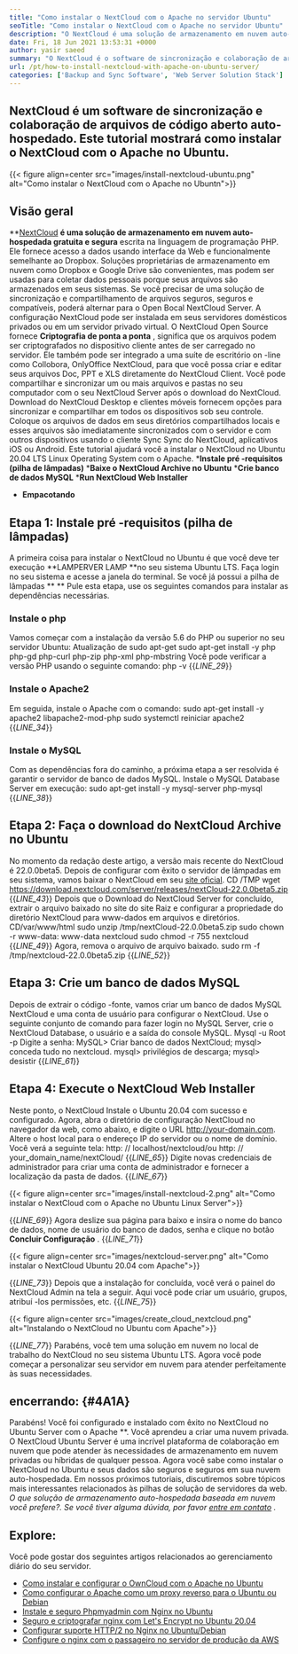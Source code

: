 ```yaml
---
title: "Como instalar o NextCloud com o Apache no servidor Ubuntu" 
seoTitle: "Como instalar o NextCloud com o Apache no servidor Ubuntu" 
description: "O NextCloud é uma solução de armazenamento em nuvem auto-hospedada em código aberto escrito no PHP. Este artigo mostrará como instalar o NextCloud com o Apache no Ubuntu." 
date: Fri, 18 Jun 2021 13:53:31 +0000
author: yasir saeed
summary: "O NextCloud é o software de sincronização e colaboração de arquivos de código aberto auto-hospedado. Este tutorial mostrará como instalar o NextCloud com o Apache no Ubuntu." 
url: /pt/how-to-install-nextcloud-with-apache-on-ubuntu-server/
categories: ['Backup and Sync Software', 'Web Server Solution Stack']
---
```


## NextCloud é um software de sincronização e colaboração de arquivos de código aberto auto-hospedado. Este tutorial mostrará como instalar o NextCloud com o Apache no Ubuntu.

{{< figure align=center src="images/install-nextcloud-ubuntu.png" alt="Como instalar o NextCloud com o Apache no Ubuntn">}}


## **Visão geral**
**[NextCloud][1]  **é uma solução de armazenamento em nuvem auto-hospedada gratuita e segura**   escrita na linguagem de programação PHP. Ele fornece acesso a dados usando interface da Web e funcionalmente semelhante ao Dropbox. Soluções proprietárias de armazenamento em nuvem como Dropbox e Google Drive são convenientes, mas podem ser usadas para coletar dados pessoais porque seus arquivos são armazenados em seus sistemas. Se você precisar de uma solução de sincronização e compartilhamento de arquivos seguros, seguros e compatíveis, poderá alternar para o Open Bocal NextCloud Server. A configuração NextCloud pode ser instalada em seus servidores domésticos privados ou em um servidor privado virtual.
O NextCloud Open Source fornece **Criptografia de ponta a ponta** , significa que os arquivos podem ser criptografados no dispositivo cliente antes de ser carregado no servidor. Ele também pode ser integrado a uma suíte de escritório on -line como Collobora, OnlyOffice NextCloud, para que você possa criar e editar seus arquivos Doc, PPT e XLS diretamente do NextCloud Client. Você pode compartilhar e sincronizar um ou mais arquivos e pastas no seu computador com o seu NextCloud Server após o download do NextCloud. Download do NextCloud Desktop e clientes móveis fornecem opções para sincronizar e compartilhar em todos os dispositivos sob seu controle. Coloque os arquivos de dados em seus diretórios compartilhados locais e esses arquivos são imediatamente sincronizados com o servidor e com outros dispositivos usando o cliente Sync Sync do NextCloud, aplicativos iOS ou Android.
Este tutorial ajudará você a instalar o NextCloud no Ubuntu 20.04 LTS Linux Operating System com o Apache.
  ***Instale pré -requisitos (pilha de lâmpadas)** 
  ***Baixe o NextCloud Archive no Ubuntu** 
  ***Crie banco de dados MySQL** 
  ***Run NextCloud Web Installer** 
  * **Empacotando**

## Etapa 1: Instale pré -requisitos (pilha de lâmpadas)
A primeira coisa para instalar o NextCloud no Ubuntu é que você deve ter execução **LAMPERVER LAMP  **no seu sistema Ubuntu LTS. Faça login no seu sistema e acesse a janela do terminal. Se você já possui a pilha de lâmpadas ** **  Pule esta etapa, use os seguintes comandos para instalar as dependências necessárias.

### Instale o php
Vamos começar com a instalação da versão 5.6 do PHP ou superior no seu servidor Ubuntu:
Atualização de sudo apt-get
sudo apt-get install -y php php-gd php-curl php-zip php-xml php-mbstring
Você pode verificar a versão PHP usando o seguinte comando:
php -v
{{_LINE_29_}}

### Instale o Apache2
Em seguida, instale o Apache com o comando:
sudo apt-get install -y apache2 libapache2-mod-php
sudo systemctl reiniciar apache2
{{_LINE_34_}}

### Instale o MySQL
Com as dependências fora do caminho, a próxima etapa a ser resolvida é garantir o servidor de banco de dados MySQL. Instale o MySQL Database Server em execução:
sudo apt-get install -y mysql-server php-mysql
{{_LINE_38_}}

## Etapa 2: Faça o download do NextCloud Archive no Ubuntu
No momento da redação deste artigo, a versão mais recente do NextCloud é 22.0.0beta5. Depois de configurar com êxito o servidor de lâmpadas em seu sistema, vamos baixar o NextCloud em seu [site oficial][2].
CD /TMP
wget https://download.nextcloud.com/server/releases/nextCloud-22.0.0beta5.zip
{{_LINE_43_}}
Depois que o Download do NextCloud Server for concluído, extrair o arquivo baixado no site do site Raiz e configurar a propriedade do diretório NextCloud para www-dados em arquivos e diretórios.
CD/var/www/html
sudo unzip /tmp/nextCloud-22.0.0beta5.zip
sudo chown -r www-data: www-data nextcloud
sudo chmod -r 755 nextcloud
{{_LINE_49_}}
Agora, remova o arquivo de arquivo baixado.
sudo rm -f /tmp/nextcloud-22.0.0beta5.zip
{{_LINE_52_}}

## Etapa 3: Crie um banco de dados MySQL
Depois de extrair o código -fonte, vamos criar um banco de dados MySQL NextCloud e uma conta de usuário para configurar o NextCloud. Use o seguinte conjunto de comando para fazer login no MySQL Server, crie o NextCloud Database, o usuário e a saída do console MySQL.
Mysql -u Root -p
Digite a senha:
MySQL> Criar banco de dados NextCloud;
mysql> conceda tudo no nextcloud.
mysql> privilégios de descarga;
mysql> desistir
{{_LINE_61_}}

## Etapa 4: Execute o NextCloud Web Installer
Neste ponto, o NextCloud Instale o Ubuntu 20.04 com sucesso e configurado. Agora, abra o diretório de configuração NextCloud no navegador da web, como abaixo, e digite o URL http://your-domain.com. Altere o host local para o endereço IP do servidor ou o nome de domínio. Você verá a seguinte tela:
http: // localhost/nextcloud/ou http: // your_domain_name/nextCloud/
{{_LINE_65_}}
Digite novas credenciais de administrador para criar uma conta de administrador e fornecer a localização da pasta de dados.
{{_LINE_67_}}

{{< figure align=center src="images/install-nextcloud-2.png" alt="Como instalar o NextCloud com o Apache no Ubuntu Linux Server">}}

{{_LINE_69_}}
Agora deslize sua página para baixo e insira o nome do banco de dados, nome de usuário do banco de dados, senha e clique no botão **Concluir Configuração** .
{{_LINE_71_}}

{{< figure align=center src="images/nextcloud-server.png" alt="Como instalar o NextCloud Ubuntu 20.04 com Apache">}}

{{_LINE_73_}}
Depois que a instalação for concluída, você verá o painel do NextCloud Admin na tela a seguir. Aqui você pode criar um usuário, grupos, atribuí -los permissões, etc.
{{_LINE_75_}}

{{< figure align=center src="images/create_cloud_nextcloud.png" alt="Instalando o NextCloud no Ubuntu com Apache">}}

{{_LINE_77_}}
Parabéns, você tem uma solução em nuvem no local de trabalho do NextCloud no seu sistema Ubuntu LTS. Agora você pode começar a personalizar seu servidor em nuvem para atender perfeitamente às suas necessidades.

## **encerrando:**    {#4A1A}
Parabéns! Você foi configurado e instalado com êxito no NextCloud no Ubuntu Server com o Apache **. Você aprendeu a criar uma nuvem privada. O NextCloud Ubuntu Server é uma incrível plataforma de colaboração em nuvem que pode atender às necessidades de armazenamento em nuvem privadas ou híbridas de qualquer pessoa. Agora você sabe como instalar o NextCloud no Ubuntu e seus dados são seguros e seguros em sua nuvem auto-hospedada. Em nossos próximos tutoriais, discutiremos sobre tópicos mais interessantes relacionados às pilhas de solução de servidores da web.
_O que solução de armazenamento auto-hospedada baseada em nuvem você prefere?. Se você tiver alguma dúvida, por favor [entre em contato][3] ._

## Explore:
Você pode gostar dos seguintes artigos relacionados ao gerenciamento diário do seu servidor.
  * [Como instalar e configurar o OwnCloud com o Apache no Ubuntu][4]
  * [Como configurar o Apache como um proxy reverso para o Ubuntu ou Debian][5]
  * [Instale e seguro Phpmyadmin com Nginx no Ubuntu][6]
  * [Seguro e criptografar nginx com Let's Encrypt no Ubuntu 20.04][7]
  * [Configurar suporte HTTP/2 no Nginx no Ubuntu/Debian][8]
  * [Configure o nginx com o passageiro no servidor de produção da AWS][9]

  
[1]: https://nextcloud.com/
[2]: https://nextcloud.com/install/
[3]: mailto:yasir.saeed@aspose.com
[4]: https://blog.containerize.com/backup-and-sync-software/how-to-install-and-configure-owncloud-with-apache-on-ubuntu/
[5]: https://blog.containerize.com/web-server-solution-stack/how-to-configure-apache-as-a-reverse-proxy-for-ubuntudebian/
[6]: https://blog.containerize.com/web-server-solution-stack/how-to-install-and-secure-phpmyadmin-with-nginx-on-ubuntu/
[7]: https://blog.containerize.com/web-server-solution-stack/how-to-secure-nginx-with-letsencrypt-on-ubuntu-20-04/
[8]: https://blog.containerize.com/web-server-solution-stack/how-to-configure-http2-support-in-nginx-on-ubuntudebian/
[9]: https://blog.containerize.com/web-server-solution-stack/how-to-setup-nginx-with-passenger-on-aws-production-server/
